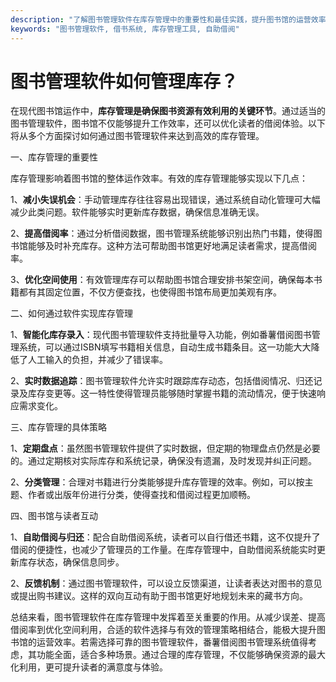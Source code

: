 ```yaml
---
description: "了解图书管理软件在库存管理中的重要性和最佳实践，提升图书馆的运营效率。"
keywords: "图书管理软件, 借书系统, 库存管理工具, 自助借阅"
---
```

# 图书管理软件如何管理库存？

在现代图书馆运作中，**库存管理是确保图书资源有效利用的关键环节**。通过适当的图书管理软件，图书馆不仅能够提升工作效率，还可以优化读者的借阅体验。以下将从多个方面探讨如何通过图书管理软件来达到高效的库存管理。

一、库存管理的重要性

库存管理影响着图书馆的整体运作效率。有效的库存管理能够实现以下几点：

1、**减小失误机会**：手动管理库存往往容易出现错误，通过系统自动化管理可大幅减少此类问题。软件能够实时更新库存数据，确保信息准确无误。

2、**提高借阅率**：通过分析借阅数据，图书管理系统能够识别出热门书籍，使得图书馆能够及时补充库存。这种方法可帮助图书馆更好地满足读者需求，提高借阅率。

3、**优化空间使用**：有效管理库存可以帮助图书馆合理安排书架空间，确保每本书籍都有其固定位置，不仅方便查找，也使得图书馆布局更加美观有序。

二、如何通过软件实现库存管理

1、**智能化库存录入**：现代图书管理软件支持批量导入功能，例如番薯借阅图书管理系统，可以通过ISBN填写书籍相关信息，自动生成书籍条目。这一功能大大降低了人工输入的负担，并减少了错误率。

2、**实时数据追踪**：图书管理软件允许实时跟踪库存动态，包括借阅情况、归还记录及库存变更等。这一特性使得管理员能够随时掌握书籍的流动情况，便于快速响应需求变化。

三、库存管理的具体策略

1、**定期盘点**：虽然图书管理软件提供了实时数据，但定期的物理盘点仍然是必要的。通过定期核对实际库存和系统记录，确保没有遗漏，及时发现并纠正问题。

2、**分类管理**：合理对书籍进行分类能够提升库存管理的效率。例如，可以按主题、作者或出版年份进行分类，使得查找和借阅过程更加顺畅。

四、图书馆与读者互动

1、**自助借阅与归还**：配合自助借阅系统，读者可以自行借还书籍，这不仅提升了借阅的便捷性，也减少了管理员的工作量。在库存管理中，自助借阅系统能实时更新库存状态，确保信息同步。

2、**反馈机制**：通过图书管理软件，可以设立反馈渠道，让读者表达对图书的意见或提出购书建议。这样的双向互动有助于图书馆更好地规划未来的藏书方向。

总结来看，图书管理软件在库存管理中发挥着至关重要的作用。从减少误差、提高借阅率到优化空间利用，合适的软件选择与有效的管理策略相结合，能极大提升图书馆的运营效率。若需选择可靠的图书管理软件，番薯借阅图书管理系统值得考虑，其功能全面，适合多种场景。通过合理的库存管理，不仅能够确保资源的最大化利用，更可提升读者的满意度与体验。
